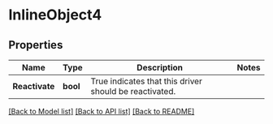# InlineObject4

## Properties
Name | Type | Description | Notes
------------ | ------------- | ------------- | -------------
**Reactivate** | **bool** | True indicates that this driver should be reactivated. | 

[[Back to Model list]](../README.md#documentation-for-models) [[Back to API list]](../README.md#documentation-for-api-endpoints) [[Back to README]](../README.md)


